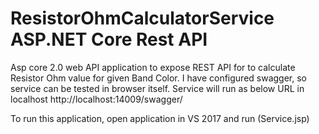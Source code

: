 # ResistorOhmCalculatorService ASP.NET Core Rest API

   Asp core 2.0 web API application to expose REST API for to calculate Resistor Ohm value for given Band Color.
   I have configured swagger, so service can be tested in browser itself.
   Service will run as below URL in localhost
   http://localhost:14009/swagger/
   
   To run this application, open application in VS 2017 and run (Service.jsp)
   
